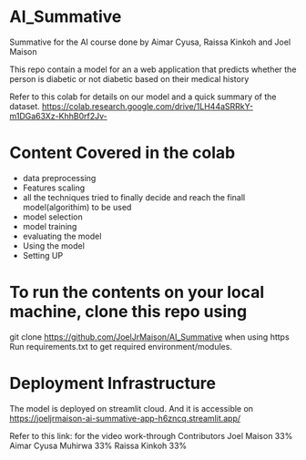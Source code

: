 # AI_Summative
Summative for the AI course done by Aimar Cyusa, Raissa Kinkoh and Joel Maison

This repo contain a model for an a web application that predicts whether the person is diabetic or not diabetic based on their medical history

Refer to this colab for details on our model and a quick summary of the dataset.
https://colab.research.google.com/drive/1LH44aSRRkY-m1DGa63Xz-KhhB0rf2Jv-

# Content Covered in the colab

- data preprocessing
- Features scaling 
- all the techniques tried to finally decide and reach the finall model(algorithim) to be used
- model selection
- model training
- evaluating the model
- Using the model
- Setting UP

# To run the contents on your local machine, clone this repo using

git clone https://github.com/JoelJrMaison/AI_Summative when using https
Run requirements.txt to get required environment/modules.

# Deployment Infrastructure
The model is deployed on streamlit cloud. And it is accessible on https://joeljrmaison-ai-summative-app-h6zncq.streamlit.app/

Refer to this link: for the video work-through
Contributors
Joel Maison 33%
Aimar Cyusa Muhirwa 33%
Raissa Kinkoh 33%
